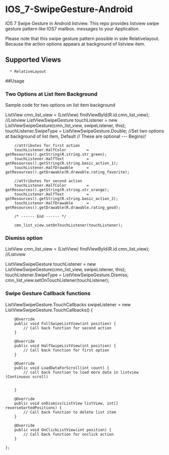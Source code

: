 IOS_7-SwipeGesture-Android
==========================

IOS 7 Swipe Gesture in Android listview. This repo provides listview swipe gesture pattern like IOS7 mailbox. messages to your Application.

Please note that this swipe gesture pattern possible in side Relativelayout. Because the action options appears at background of listview item.


## Supported Views
      * RelativeLayout
      

##Usage

### Two Options at List Item Background
Sample code for two options on list item background

ListView cmn_list_view	            =	(ListView) findViewById(R.id.cmn_list_view);               //Listview
ListViewSwipeGesture touchListener  = new ListViewSwipeGesture(cmn_list_view, swipeListener, this);
touchListener.SwipeType	            =	ListViewSwipeGesture.Double;    //Set two options at background of list item, Default
	// These are optional --- Begins//
	
		//attributes for first action
		touchListener.HalfColor       	=	getResources().getString(R.string.str_green);
		touchListener.HalfText	        =	getResources().getString(R.string.basic_action_1);
		touchListener.HalfDrawable	    =	getResources().getDrawable(R.drawable.rating_favorite);
		
		//attributes for second action
		touchListener.HalfColor	        =	getResources().getString(R.string.str_orange);
		touchListener.HalfText	        =	getResources().getString(R.string.basic_action_2);
		touchListener.HalfDrawable	    =	getResources().getDrawable(R.drawable.rating_good);
		
		/* ------ End ------ */
		
		cmn_list_view.setOnTouchListener(touchListener);
		

### Dismiss option
ListView cmn_list_view	=	(ListView) findViewById(R.id.cmn_list_view);               //Listview

ListViewSwipeGesture touchListener = new ListViewSwipeGesture(cmn_list_view, swipeListener, this);
		touchListener.SwipeType	=	ListViewSwipeGesture.Dismiss;
		cmn_list_view.setOnTouchListener(touchListener);
		
### Swipe Gesture Callback functions
ListViewSwipeGesture.TouchCallbacks swipeListener = new ListViewSwipeGesture.TouchCallbacks() {

		@Override
		public void FullSwipeListView(int position) {
			// Call back function for second action
		}

		@Override
		public void HalfSwipeListView(int position) {
			// Call back function for first option
		}

		@Override
		public void LoadDataForScroll(int count) {
			// call back function to load more data in listview (Continuous scroll)
			
			
		}

		@Override
		public void onDismiss(ListView listView, int[] reverseSortedPositions) {
			// Call back function to delete list item
		}

		@Override
		public void OnClickListView(int position) {
			// Call back function for onclick action
		}
		
	};

